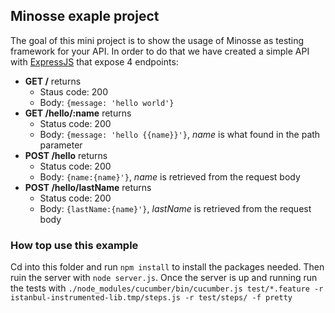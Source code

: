 ## Minosse exaple project
The goal of this mini project is to show the usage of Minosse as testing framework for your API.
In order to do that we have created a simple API with [ExpressJS](http://expressjs.com/) that expose
4 endpoints:

* **GET /** returns
    * Staus code: 200
    * Body: `{message: 'hello world'}`
* **GET /hello/:name** returns
    * Status code: 200
    * Body: `{message: 'hello {{name}}'}`, *name* is what found in the path parameter
* **POST /hello** returns
    * Status code: 200
    * Body: `{name:{name}'}`, *name* is retrieved from the request body
* **POST /hello/lastName** returns
    * Status code: 200
    * Body: `{lastName:{name}'}`, *lastName* is retrieved from the request body

### How top use this example
Cd into this folder and run `npm install` to install the packages needed. Then ruin the server with
`node server.js`. Once the server is up and running run the tests with
`./node_modules/cucumber/bin/cucumber.js test/*.feature -r istanbul-instrumented-lib.tmp/steps.js -r test/steps/ -f pretty`
